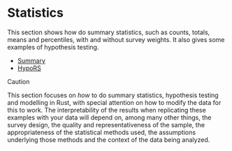 # Statistics

This section shows how do summary statistics, such as counts, totals, means and percentiles, with and without survey weights. It also gives some examples of hypothesis testing. 

* [Summary](1_summary.md)
* [HypoRS](2_hypors.md)

> [!CAUTION]
> This section focuses on *how* to do summary statistics, hypothesis testing and modelling in Rust, with special attention on how to modify the data for this to work. The interpretability of the results when replicating these examples with your data will depend on, among many other things, the survey design, the quality and representativeness of the sample, the appropriateness of the statistical methods used, the assumptions underlying those methods and the context of the data being analyzed.